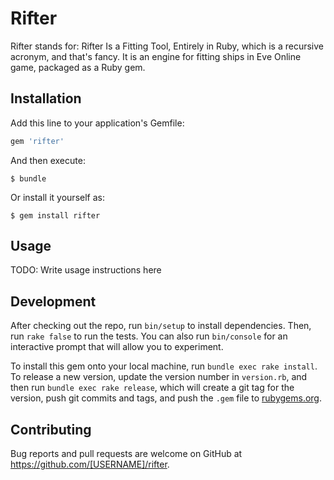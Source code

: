 # Rifter

Rifter stands for: Rifter Is a Fitting Tool, Entirely in Ruby, which is a recursive acronym, and that's fancy.
It is an engine for fitting ships in Eve Online game, packaged as a Ruby gem.

## Installation

Add this line to your application's Gemfile:

```ruby
gem 'rifter'
```

And then execute:

    $ bundle

Or install it yourself as:

    $ gem install rifter

## Usage

TODO: Write usage instructions here

## Development

After checking out the repo, run `bin/setup` to install dependencies. Then, run `rake false` to run the tests. You can also run `bin/console` for an interactive prompt that will allow you to experiment.

To install this gem onto your local machine, run `bundle exec rake install`. To release a new version, update the version number in `version.rb`, and then run `bundle exec rake release`, which will create a git tag for the version, push git commits and tags, and push the `.gem` file to [rubygems.org](https://rubygems.org).

## Contributing

Bug reports and pull requests are welcome on GitHub at https://github.com/[USERNAME]/rifter.

